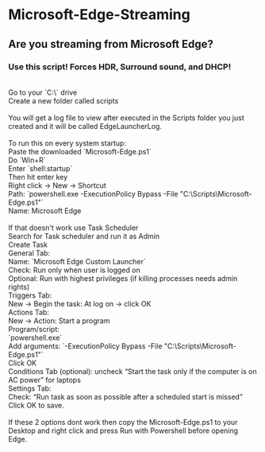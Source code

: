 # Microsoft-Edge-Streaming<br>
## Are you streaming from Microsoft Edge?<br>
### Use this script! Forces HDR, Surround sound, and DHCP!<br>
<br />
Go to your `C:\` drive<br>
Create a new folder called scripts<br>
<br />
You will get a log file to view after executed in the Scripts folder you just created and it will be called EdgeLauncherLog.<br>
<br />
To run this on every system startup:<br>
Paste the downloaded `Microsoft-Edge.ps1`<br>
Do `Win+R`<br>
Enter `shell:startup`<br>
Then hit enter key<br>
Right click → New → Shortcut<br>
Path: `powershell.exe -ExecutionPolicy Bypass -File "C:\Scripts\Microsoft-Edge.ps1"`<br>
Name: Microsoft Edge<br>
<br />
If that doesn't work use Task Scheduler<br>
Search for Task scheduler and run it as Admin<br>
Create Task<br>
General Tab:<br>
Name: `Microsoft Edge Custom Launcher`<br>
Check: Run only when user is logged on<br>
Optional: Run with highest privileges (if killing processes needs admin rights)<br>
Triggers Tab:<br>
New → Begin the task: At log on → click OK<br>
Actions Tab:<br>
New → Action: Start a program<br>
Program/script:<br>
`powershell.exe`<br>
Add arguments:
`-ExecutionPolicy Bypass -File "C:\Scripts\Microsoft-Edge.ps1"`<br>
Click OK<br>
Conditions Tab (optional): uncheck “Start the task only if the computer is on AC power” for laptops<br>
Settings Tab:<br>
Check: “Run task as soon as possible after a scheduled start is missed”<br>
Click OK to save.<br>
<br />
If these 2 options dont work then copy the Microsoft-Edge.ps1 to your Desktop and right click and press Run with Powershell before opening Edge.
